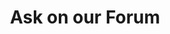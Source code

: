 ---
title: "Ask on our Forum"
link: "https://forum.storj.io/c/sno-category"
weight: -100
type: link
---